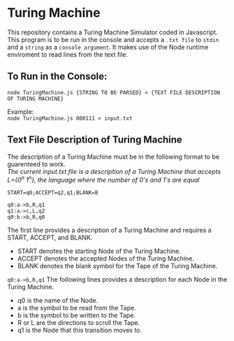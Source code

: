 # Turing Machine
This repository contains a Turing Machine Simulator coded in Javascript. This program is to be run in the console and accepts a `.txt file` to `stdin` and a `string` as a `console argument`. It makes use of the Node runtime enviroment to read lines from the text file. 

## To Run in the Console:  
``` node TuringMachine.js {STRING TO BE PARSED} < {TEXT FILE DESCRIPTION OF TURING MACHINE} ```  

Example:  
``` node TuringMachine.js 000111 < input.txt ```

## Text File Description of Turing Machine
The description of a Turing Machine must be in the following format to be guarenteed to work.  
*The current input.txt file is a description of a Turing Machine that accepts L={0<sup>n</sup> 1<sup>n</sup>}, the language where the number of 0's and 1's are equal*
```
START=q0;ACCEPT=q2,q1;BLANK=B

q0:a->b,R,q1
q1:a->c,L,q2
q0:b->b,R,q0
```
The first line provides a description of a Turing Machine and requires a START, ACCEPT, and BLANK.   
- START denotes the starting Node of the Turing Machine.   
-  ACCEPT denotes the accepted Nodes of the Turing Machine.   
- BLANK denotes the blank symbol for the Tape of the Turing Machine.  

``` q0:a->b,R,q1 ```
The following lines provides a description for each Node in the Turing Machine.   
- q0 is the name of the Node.   
- a is the symbol to be read from the Tape.   
- b is the symbol to be written to the Tape.  
- R or L are the directions to scroll the Tape.  
- q1 is the Node that this transition moves to.   
